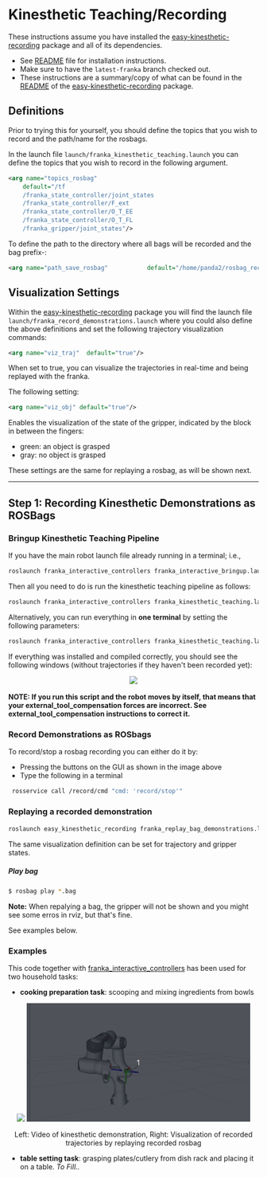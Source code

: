 # Kinesthetic Teaching/Recording

These instructions assume you have installed the [easy-kinesthetic-recording](https://github.com/nbfigueroa/easy-kinesthetic-recording) package and all of its dependencies. 
- See [README](https://github.com/nbfigueroa/easy-kinesthetic-recording/blob/latest-franka/README.md) file for installation instructions.  
- Make sure to have the ``latest-franka`` branch checked out. 
- These instructions are a summary/copy of what can be found in the [README](https://github.com/nbfigueroa/easy-kinesthetic-recording/blob/latest-franka/README.md) of the [easy-kinesthetic-recording](https://github.com/nbfigueroa/easy-kinesthetic-recording) package.

## Definitions
Prior to trying this for yourself, you should define the topics that you wish to record and the path/name for the rosbags.

In the launch file ```launch/franka_kinesthetic_teaching.launch``` you can define the topics that you wish to record in the following argument.
```xml  
<arg name="topics_rosbag"       
    default="/tf 
    /franka_state_controller/joint_states 
    /franka_state_controller/F_ext 
    /franka_state_controller/O_T_EE 
    /franka_state_controller/O_T_FL 
    /franka_gripper/joint_states"/>
```
To define the path to the directory where all bags will be recorded and the bag prefix-:
```xml
<arg name="path_save_rosbag"           default="/home/panda2/rosbag_recordings/cooking/"/>  
```

## Visualization Settings
Within the [easy-kinesthetic-recording](https://github.com/nbfigueroa/easy-kinesthetic-recording) package you will find the launch file ```launch/franka_record_demonstrations.launch``` where you could also define the above definitions and set the following trajectory visualization commands:
```xml  
<arg name="viz_traj"  default="true"/> 
```
When set to true, you can visualize the trajectories in real-time and being replayed with the franka.

The following setting: 
```xml  
<arg name="viz_obj" default="true"/>
```
Enables the visualization of the state of the gripper, indicated by the block in between the fingers:
- green: an object is grasped
- gray: no object is grasped

These settings are the same for replaying a rosbag, as will be shown next. 

---
## Step 1: Recording Kinesthetic Demonstrations as ROSBags
### Bringup Kinesthetic Teaching Pipeline
If you have the main robot launch file already running in a terminal; i.e.,
```bash
roslaunch franka_interactive_controllers franka_interactive_bringup.launch
```

Then all you need to do is run the kinesthetic teaching pipeline as follows:
```bash
roslaunch franka_interactive_controllers franka_kinesthetic_teaching.launch
```

Alternatively, you can run everything in **one terminal** by setting the following parameters:
```bash
roslaunch franka_interactive_controllers franka_kinesthetic_teaching.launch load_franka_control:=true
```
If everything was installed and compiled correctly, you should see the following windows (without trajectories if they haven't been recorded yet):
<p align="center">
<img src="https://github.com/nbfigueroa/franka_interactive_controllers/blob/main/doc/img/franka_kinesthetic_teaching.png" width="800x">
</p>

**NOTE: If you run this script and the robot moves by itself, that means that your external_tool_compensation forces are incorrect. See external_tool_compensation instructions to correct it.**

### Record Demonstrations as ROSbags
To record/stop a rosbag recording you can either do it by: 
- Pressing the buttons on the GUI as shown in the image above
- Type the following in a terminal
```bash
 rosservice call /record/cmd "cmd: 'record/stop'"
 ```

### Replaying a recorded demonstration
```bash
roslaunch easy_kinesthetic_recording franka_replay_bag_demonstrations.launch
```
The same visualization definition can be set for trajectory and gripper states. 

##### Play bag
```bash
$ rosbag play *.bag
```

**Note:** When repalying a bag, the gripper will not be shown and you might see some erros in rviz, but that's fine.

See examples below.

### Examples

This code together with [franka_interactive_controllers](https://github.com/nbfigueroa/franka_interactive_controllers) has been used for two household tasks:
- **cooking preparation task**: scooping and mixing ingredients from bowls

<p align="center">
	<img src="https://github.com/nbfigueroa/easy-kinesthetic-recording/blob/latest-franka/img/scooping_task_reduced.gif" width="425x">
<!-- 	<img src="https://github.com/nbfigueroa/easy-kinesthetic-recording/blob/latest-franka/img/scooping_recording.gif" width="400x">  -->
	<img src="https://github.com/nbfigueroa/easy-kinesthetic-recording/blob/latest-franka/img/scooping_rosbag_replay.gif" width="450x">
</p>
<p align="center">
	Left: Video of kinesthetic demonstration, Right: Visualization of recorded trajectories by replaying recorded rosbag
</p>

- **table setting task**: grasping plates/cutlery from dish rack and placing it on a table.
*To Fill..*

